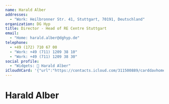 ```yaml
---
name: Harald Alber
addresses:
  - "Work: Heilbronner Str. 41, Stuttgart, 70191, Deutschland"
organization: DG Hyp
title: Director - Head of RE Centre Stuttgart
email:
  - "Home: harald.alber@dghyp.de"
telephone:
  - +49 (172) 710 67 00
  - "Work: +49 (711) 1209 38 10"
  - "Work: +49 (711) 1209 38 30"
social profile:
  - "Widgets: 🔄 Harald Alber"
iCloudVCard: '{"url":"https://contacts.icloud.com/311500889/carddavhome/card/NmU2ZGJkYTEtMDZhZC00ZWFkLWJhYTktNTQwYzA4NjJlOTAy.vcf","etag":"\"kmfhd9yk\"","data":"BEGIN:VCARD\r\nVERSION:3.0\r\nFN:\r\nN:Alber;Harald;;;\r\nUID:6e6dbda1-06ad-4ead-baa9-540c0862e902\r\nADR;TYPE=WORK:;;Heilbronner Str. 41;Stuttgart;;70191;Deutschland;\r\nPRODID:ez-vcard 0.9.13-fc\r\nREV:2025-04-03T22:12:38Z\r\nORG:DG Hyp;\r\nTITLE:Director - Head of RE Centre Stuttgart\r\nEMAIL;TYPE=HOME:harald.alber@dghyp.de\r\nTEL;TYPE=CELL:+49 (172) 710 67 00\r\nTEL;TYPE=WORK:+49 (711) 1209 38 10\r\nTEL;TYPE=WORK:+49 (711) 1209 38 30\r\nX-SOCIALPROFILE;CHARSET=UTF-8;TYPE=widgets:🔄 Harald Alber\r\nEND:VCARD"}'
---
```

# Harald Alber
